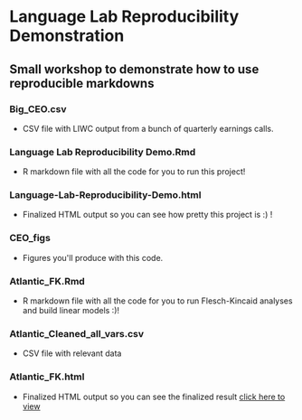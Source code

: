 # Language Lab Reproducibility Demonstration

## Small workshop to demonstrate how to use reproducible markdowns

### Big_CEO.csv 
- CSV file with LIWC output from a bunch of quarterly earnings calls.

### Language Lab Reproducibility Demo.Rmd
- R markdown file with all the code for you to run this project!

### Language-Lab-Reproducibility-Demo.html
- Finalized HTML output so you can see how pretty this project is :) !

### CEO_figs
- Figures you'll produce with this code.

### Atlantic_FK.Rmd
- R markdown file with all the code for you to run Flesch-Kincaid analyses and build linear models :)!

### Atlantic_Cleaned_all_vars.csv
- CSV file with relevant data 

### Atlantic_FK.html
- Finalized HTML output so you can see the finalized result [click here to view](https://github.com/scm1210/Language_Lab_Repro/blob/main/Atlantic_FK.html)
